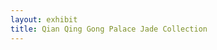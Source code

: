 ```yaml
---
layout: exhibit
title: Qian Qing Gong Palace Jade Collection
---
```

<iiif-storyboard url='https://zihan0315.github.io/jadesproject9_on_annonatate/collections/qqg.json'></iiif-storyboard>
